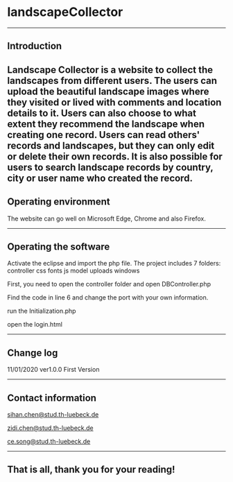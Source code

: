 # landscapeCollector
------------------------------------------------------------
## Introduction
Landscape Collector is a website to collect the landscapes from different users. 
The users can upload the beautiful landscape images where they visited or lived with comments and location details to it.
Users can also choose to what extent they recommend the landscape when creating one record. 
Users can read others' records and landscapes, but they can only edit or delete their own records. 
It is also possible for users to search landscape records by country, city or user name who created the record. 
------------------------------------------------------------
## Operating environment
The website can go well on Microsoft Edge, Chrome and also Firefox.

------------------------------------------------------------
## Operating the software
Activate the eclipse and import the php file.
The project includes 7 folders:
controller
css
fonts
js
model
uploads
windows

First, you need to open the controller folder and open DBController.php

Find the code in line 6 and change the port with your own information.

run the Initialization.php

open the login.html

------------------------------------------------------------
## Change log
11/01/2020 ver1.0.0 First Version

------------------------------------------------------------
## Contact information

sihan.chen@stud.th-luebeck.de

zidi.chen@stud.th-luebeck.de

ce.song@stud.th-luebeck.de

------------------------------------------------------------
## That is all, thank you for your reading!